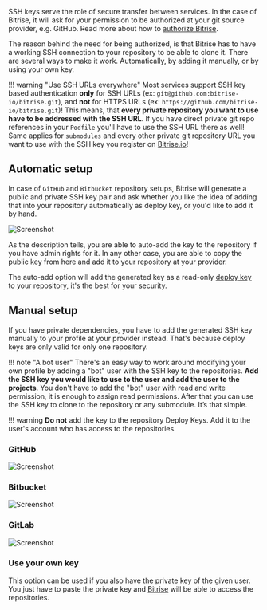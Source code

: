 SSH keys serve the role of secure transfer between services. In the case of Bitrise, it will ask for your permission to be authorized at your git source provider, e.g. GitHub. Read more about how to [authorize Bitrise](/adding-a-new-app/connecting-a-repository).

The reason behind the need for being authorized, is that Bitrise has to have a working SSH connection to your repository to be able to clone it. There are several ways to make it work. Automatically, by adding it manually, or by using your own key.

!!! warning "Use SSH URLs everywhere"
    Most services support SSH key based authentication **only** for SSH URLs (ex: `git@github.com:bitrise-io/bitrise.git`), and **not** for HTTPS URLs (ex: `https://github.com/bitrise-io/bitrise.git`)! This means, that **every private repository you want to use have to be addressed with the SSH URL**. If you have direct private git repo references in your `Podfile` you'll have to use the SSH URL there as well! Same applies for `submodules` and every other private git repository URL you want to use with the SSH key you register on [Bitrise.io](https://www.bitrise.io/)!

## Automatic setup

In case of `GitHub` and `Bitbucket` repository setups, Bitrise will generate a public and private SSH key pair and ask whether you like the idea of adding that into your repository automatically as deploy key, or you'd like to add it by hand.

![Screenshot](./img/adding-a-new-app/bitrise_auto_add_ssh_key.png)

As the description tells, you are able to auto-add the key to the repository if you have admin rights for it. In any other case, you are able to copy the public key from here and add it to your repository at your provider.

The auto-add option will add the generated key as a read-only [deploy key](https://developer.github.com/guides/managing-deploy-keys/#deploy-keys) to your repository, it's the best for your security.

## Manual setup

If you have private dependencies, you have to add the generated SSH key manually to your profile at your provider instead. That's because deploy keys are only valid for only one repository.

!!! note "A bot user"
    There's an easy way to work around modifying your own profile by adding a \"bot\" user with the SSH key to the repositories. **Add the SSH key you would like to use to the user and add the user to the projects**. You don't have to add the \"bot\" user with read and write permission, it is enough to assign read permissions. After that you can use the SSH key to clone to the repository or any submodule. It’s that simple.

!!! warning
    **Do not** add the key to the repository Deploy Keys. Add it to the user's account who has access to the repositories.

### GitHub

![Screenshot](./img/adding-a-new-app/ssh-github.png)

### Bitbucket

![Screenshot](./img/adding-a-new-app/ssh-bitbucket.png)

### GitLab

![Screenshot](./img/adding-a-new-app/ssh-gitlab.png)

### Use your own key

This option can be used if you also have the private key of the given user. You just have to paste the private key and [Bitrise](https://www.bitrise.io) will be able to access the repositories.
